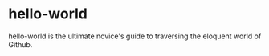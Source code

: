 # hello-world
hello-world is the ultimate novice's guide to traversing the eloquent world of Github.
